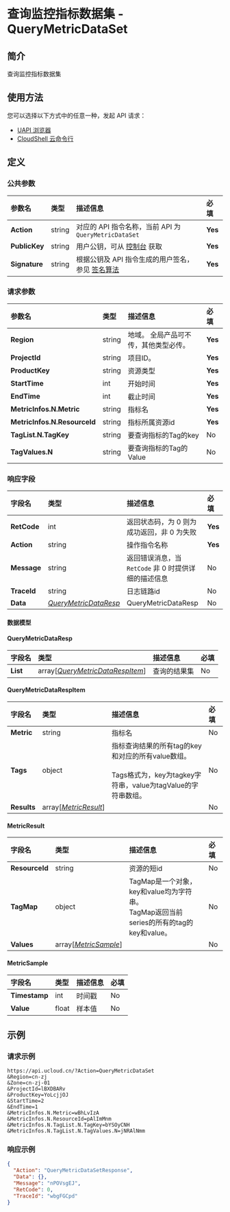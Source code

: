 # 查询监控指标数据集 - QueryMetricDataSet

## 简介

查询监控指标数据集






## 使用方法

您可以选择以下方式中的任意一种，发起 API 请求：
- [UAPI 浏览器](https://console.ucloud.cn/uapi/detail?id=QueryMetricDataSet)
- [CloudShell 云命令行](https://shell.ucloud.cn/)


## 定义

### 公共参数

| 参数名 | 类型 | 描述信息 | 必填 |
|:---|:---|:---|:---|
| **Action**     | string  | 对应的 API 指令名称，当前 API 为 `QueryMetricDataSet`                        | **Yes** |
| **PublicKey**  | string  | 用户公钥，可从 [控制台](https://console.ucloud.cn/uapi/apikey) 获取                                             | **Yes** |
| **Signature**  | string  | 根据公钥及 API 指令生成的用户签名，参见 [签名算法](api/summary/signature.md)  | **Yes** |

### 请求参数

| 参数名 | 类型 | 描述信息 | 必填 |
|:---|:---|:---|:---|
| **Region** | string | 地域。 全局产品可不传，其他类型必传。 |**Yes**|
| **ProjectId** | string | 项目ID。 |**Yes**|
| **ProductKey** | string | 资源类型 |**Yes**|
| **StartTime** | int | 开始时间 |**Yes**|
| **EndTime** | int | 截止时间 |**Yes**|
| **MetricInfos.N.Metric** | string | 指标名 |**Yes**|
| **MetricInfos.N.ResourceId** | string | 指标所属资源id |**Yes**|
| **TagList.N.TagKey** | string | 要查询指标的Tag的key |No|
| **TagValues.N** | string | 要查询指标的Tag的Value |No|

### 响应字段

| 字段名 | 类型 | 描述信息 | 必填 |
|:---|:---|:---|:---|
| **RetCode** | int | 返回状态码，为 0 则为成功返回，非 0 为失败 |**Yes**|
| **Action** | string | 操作指令名称 |**Yes**|
| **Message** | string | 返回错误消息，当 `RetCode` 非 0 时提供详细的描述信息 |No|
| **TraceId** | string | 日志链路id |No|
| **Data** | [*QueryMetricDataResp*](#QueryMetricDataResp) | QueryMetricDataResp |No|

#### 数据模型


#### QueryMetricDataResp

| 字段名 | 类型 | 描述信息 | 必填 |
|:---|:---|:---|:---|
| **List** | array[[*QueryMetricDataRespItem*](#QueryMetricDataRespItem)] | 查询的结果集 |No|

#### QueryMetricDataRespItem

| 字段名 | 类型 | 描述信息 | 必填 |
|:---|:---|:---|:---|
| **Metric** | string | 指标名 |No|
| **Tags** | object | 指标查询结果的所有tag的key和对应的所有value数组。<br /><br />Tags格式为，key为tagkey字符串，value为tagValue的字符串数组。 |No|
| **Results** | array[[*MetricResult*](#MetricResult)] |  |No|

#### MetricResult

| 字段名 | 类型 | 描述信息 | 必填 |
|:---|:---|:---|:---|
| **ResourceId** | string | 资源的短id |No|
| **TagMap** | object | TagMap是一个对象，key和value均为字符串。<br />TagMap返回当前series的所有的tag的key和value。 |No|
| **Values** | array[[*MetricSample*](#MetricSample)] |  |No|

#### MetricSample

| 字段名 | 类型 | 描述信息 | 必填 |
|:---|:---|:---|:---|
| **Timestamp** | int | 时间戳 |No|
| **Value** | float | 样本值 |No|

## 示例

### 请求示例
    
```
https://api.ucloud.cn/?Action=QueryMetricDataSet
&Region=cn-zj
&Zone=cn-zj-01
&ProjectId=lBXDBARv
&ProductKey=YoLcjjOJ
&StartTime=2
&EndTime=1
&MetricInfos.N.Metric=wBhLvIzA
&MetricInfos.N.ResourceId=pAlImMnm
&MetricInfos.N.TagList.N.TagKey=bYSOyCNH
&MetricInfos.N.TagList.N.TagValues.N=jNRAlNmm
```

### 响应示例
    
```json
{
  "Action": "QueryMetricDataSetResponse",
  "Data": {},
  "Message": "nPOVsgEJ",
  "RetCode": 0,
  "TraceId": "wbgFGCpd"
}
```





